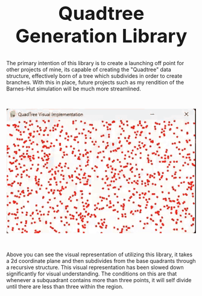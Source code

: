 <h1 align="center" style="font-size: 50px;">Quadtree Generation Library</h1>
<p1>
The primary intention of this library is to create a launching off point for other projects of mine, its capable of creating the "Quadtree" data structure, effectively born of a tree which subdivides in order to create branches. With this in place, future projects such as my rendition of the Barnes-Hut simulation will be much more streamlined.

  ‎ 
</p1>

<p align="center">
  <img src="QuadTree Visual Implementation.gif" alt="Quadtree Demo" />
</p>
<p2>
  
  ‎ 
  
Above you can see the visual representation of utilizing this library, it takes a 2d coordinate plane and then subdivides from the base quadrants through a recursive structure. This visual representation has been slowed down significantly for visual understanding. The conditions on this are that whenever a subquadrant contains more than three points, it will self divide until there are less than three within the region.  
</p2>
